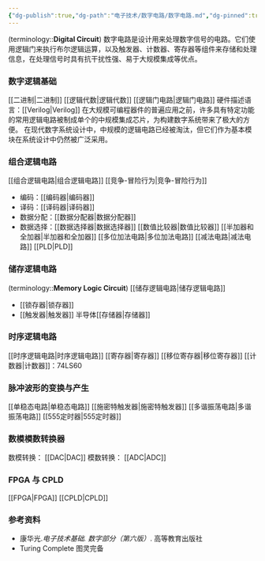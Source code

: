 ```yaml
---
{"dg-publish":true,"dg-path":"电子技术/数字电路/数字电路.md","dg-pinned":true,"tags":["Subject","Discrete","Circuit"],"permalink":"/电子技术/数字电路/数字电路/","pinned":true,"dgPassFrontmatter":true,"noteIcon":"","created":"2024-10-15T11:00:34.413+08:00","updated":"2025-05-26T00:57:40.154+08:00"}
---
```



(terminology::**Digital Circuit**)
数字电路是设计用来处理数字信号的电路。它们使用逻辑门来执行布尔逻辑运算，以及触发器、计数器、寄存器等组件来存储和处理信息，在处理信号时具有抗干扰性强、易于大规模集成等优点。
### 数字逻辑基础
[[二进制\|二进制]]
[[逻辑代数\|逻辑代数]]
[[逻辑门电路\|逻辑门电路]]
硬件描述语言：[[Verilog\|Verilog]]
在大规模可编程器件的普遍应用之前，许多具有特定功能的常用逻辑电路被制成单个的中规模集成芯片，为构建数字系统带来了极大的方便。
在现代数字系统设计中，中规模的逻辑电路已经被淘汰，但它们作为基本模块在系统设计中仍然被广泛采用。

### 组合逻辑电路
[[组合逻辑电路\|组合逻辑电路]]   [[竞争-冒险行为\|竞争-冒险行为]]
- 编码：[[编码器\|编码器]]
- 译码：[[译码器\|译码器]]
- 数据分配：[[数据分配器\|数据分配器]]
- 数据选择：[[数据选择器\|数据选择器]]
[[数值比较器\|数值比较器]]   [[半加器和全加器\|半加器和全加器]]   [[多位加法电路\|多位加法电路]]  [[减法电路\|减法电路]]  [[PLD\|PLD]]
### 储存逻辑电路
(terminology::**Memory Logic Circuit**)
[[储存逻辑电路\|储存逻辑电路]]
-  [[锁存器\|锁存器]]
-  [[触发器\|触发器]]
半导体[[存储器\|存储器]]
### 时序逻辑电路
[[时序逻辑电路\|时序逻辑电路]]
[[寄存器\|寄存器]]   [[移位寄存器\|移位寄存器]]
[[计数器\|计数器]]：74LS60

### 脉冲波形的变换与产生
[[单稳态电路\|单稳态电路]]
[[施密特触发器\|施密特触发器]]
[[多谐振荡电路\|多谐振荡电路]]
[[555定时器\|555定时器]]

### 数模模数转换器
数模转换： [[DAC\|DAC]]
模数转换： [[ADC\|ADC]]
### FPGA 与 CPLD 
[[FPGA\|FPGA]]
[[CPLD\|CPLD]]

### 参考资料
- 康华光.*电子技术基础. 数字部分（第六版）*. 高等教育出版社
- Turing Complete  图灵完备

